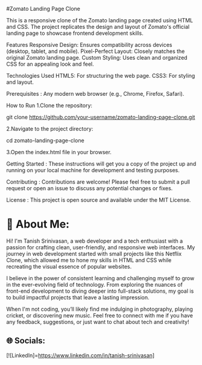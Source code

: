 #Zomato Landing Page Clone

This is a responsive clone of the Zomato landing page created using HTML and CSS. The project replicates the design and layout of Zomato's official landing page to showcase frontend development skills.


Features
Responsive Design: Ensures compatibility across devices (desktop, tablet, and mobile).
Pixel-Perfect Layout: Closely matches the original Zomato landing page.
Custom Styling: Uses clean and organized CSS for an appealing look and feel.


Technologies Used
HTML5: For structuring the web page.
CSS3: For styling and layout.


Prerequisites :
Any modern web browser (e.g., Chrome, Firefox, Safari).


How to Run
1.Clone the repository:

git clone https://github.com/your-username/zomato-landing-page-clone.git  

2.Navigate to the project directory:

cd zomato-landing-page-clone  

3.Open the index.html file in your browser.


Getting Started :
These instructions will get you a copy of the project up and running on your local machine for development and testing purposes.


Contributing :
Contributions are welcome! Please feel free to submit a pull request or open an issue to discuss any potential changes or fixes.

License :
This project is open source and available under the MIT License.

# 💫 About Me:
Hi! I'm Tanish Srinivasan, a web developer and a tech enthusiast with a passion for crafting clean, user-friendly, and responsive web interfaces. My journey in web development started with small projects like this Netflix Clone, which allowed me to hone my skills in HTML and CSS while recreating the visual essence of popular websites.

I believe in the power of consistent learning and challenging myself to grow in the ever-evolving field of technology. From exploring the nuances of front-end development to diving deeper into full-stack solutions, my goal is to build impactful projects that leave a lasting impression.

When I'm not coding, you’ll likely find me indulging in photography, playing cricket, or discovering new music. Feel free to connect with me if you have any feedback, suggestions, or just want to chat about tech and creativity!


## 🌐 Socials:
[![LinkedIn]=https://www.linkedin.com/in/tanish-srinivasan]  


